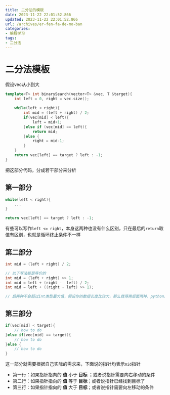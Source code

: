 ```yaml
---
title: 二分法的模板
date: 2023-11-22 22:01:52.866
updated: 2023-11-22 22:01:52.866
url: /archives/er-fen-fa-de-mo-ban
categories: 
- 编程学习
tags: 
- 二分法
---
```


# 二分法模板

假设vec从小到大

```c++
template<T> int binarySearch(vector<T> &vec, T &target){
    int left = 0, right = vec.size();
    
    while(left < right){
        int mid = (left + right) / 2;
        if(vec[mid] < left){
            left = mid+1;
        }else if (vec[mid] == left){
            return mid;
        }else {
            right = mid-1;
        }
    }
    return vec[left] == target ? left : -1;
}
```

把这部分代码，分成若干部分来分析

## 第一部分

```c++
while(left < right){
    ...
}

return vec[left] == target ? left : -1;
```

有些可以写作`left <= right`，本身这两种也没有什么区别，只在最后的`return`取值有区别，也就是循环终止条件不一样

## 第二部分

```c++
int mid = (left + right) / 2;

// 以下写法都是等价的
int mid = (left + right) >> 1;
int mid = left + (right -  left) / 2;
int mid = left + ((right - left) >> 1);

// 后两种不会超过int类型最大值，假设你的数组长度比较大，那么就得用后面两种，python除外
```

## 第三部分

```c++
if(vec[mid] < target){
    // how to do
}else if(vec[mid] == target){
    // how to do
}else {
    // how to do
}
```

这一部分就需要根据自己实际的需求来，下面说的指针均表示`mid`指针

- 第一行：如果指针指向的 **值** 小于 **目标** ；或者说指针需要向右移动的条件
- 第二行：如果指针指向的 **值** 等于 **目标**；或者说指针已经找到目标了
- 第三行：如果指针指向的 **值** 大于 **目标**；或者说指针需要向左移动的条件

